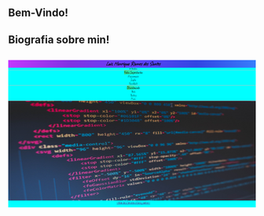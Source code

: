 ## Bem-Vindo! 

## Biografia sobre min!

## <img src="IMG/Nova_imagem.png" width="1500px" height="300px">



